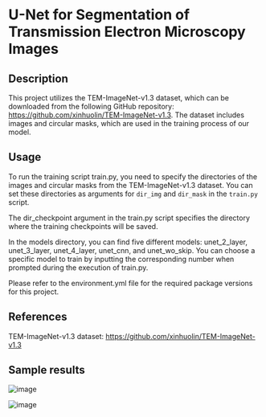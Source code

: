 # U-Net for Segmentation of Transmission Electron Microscopy Images

## Description
This project utilizes the TEM-ImageNet-v1.3 dataset, which can be downloaded from the following GitHub repository: https://github.com/xinhuolin/TEM-ImageNet-v1.3. The dataset includes images and circular masks, which are used in the training process of our model.

## Usage
To run the training script train.py, you need to specify the directories of the images and circular masks from the TEM-ImageNet-v1.3 dataset. You can set these directories as arguments for `dir_img` and `dir_mask` in the `train.py` script.

The dir_checkpoint argument in the train.py script specifies the directory where the training checkpoints will be saved.

In the models directory, you can find five different models: unet_2_layer, unet_3_layer, unet_4_layer, unet_cnn, and unet_wo_skip. You can choose a specific model to train by inputting the corresponding number when prompted during the execution of train.py.

Please refer to the environment.yml file for the required package versions for this project.

## References
TEM-ImageNet-v1.3 dataset: https://github.com/xinhuolin/TEM-ImageNet-v1.3

## Sample results

![image](https://github.com/cnncnnzh/TEM_segmentation/assets/102392563/45fd6b83-f9d1-42e8-bd6c-93cf11666bc8)


![image](https://github.com/cnncnnzh/TEM_segmentation/assets/102392563/f0056c89-7ac8-40ec-ae04-c1de96ed3ac2)
